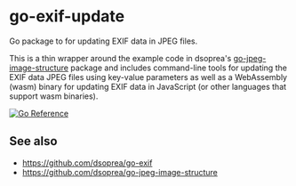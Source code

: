 # go-exif-update

Go package to for updating EXIF data in JPEG files.

This is a thin wrapper around the example code in dsoprea's [go-jpeg-image-structure](https://github.com/dsoprea/go-jpeg-image-structure) package and includes command-line tools for updating the EXIF data JPEG files using key-value parameters as well as a WebAssembly (wasm) binary for updating EXIF data in JavaScript (or other languages that support wasm binaries).

[![Go Reference](https://pkg.go.dev/badge/github.com/sfomuseum/go-exif-update.svg)](https://pkg.go.dev/github.com/sfomuseum/go-exif-update)

## See also

* https://github.com/dsoprea/go-exif
* https://github.com/dsoprea/go-jpeg-image-structure
